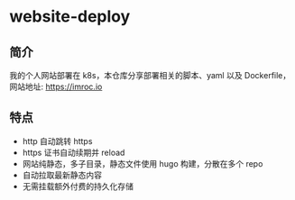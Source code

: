 # website-deploy

## 简介

我的个人网站部署在 k8s，本仓库分享部署相关的脚本、yaml 以及 Dockerfile，网站地址: https://imroc.io

## 特点

* http 自动跳转 https
* https 证书自动续期并 reload
* 网站纯静态，多子目录，静态文件使用 hugo 构建，分散在多个 repo
* 自动拉取最新静态内容
* 无需挂载额外付费的持久化存储